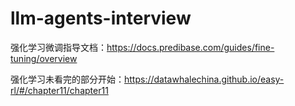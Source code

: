 # llm-agents-interview
强化学习微调指导文档：https://docs.predibase.com/guides/fine-tuning/overview


强化学习未看完的部分开始：https://datawhalechina.github.io/easy-rl/#/chapter11/chapter11
